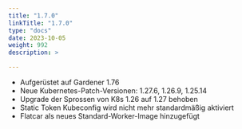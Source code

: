 ```yaml
---
title: "1.7.0"
linkTitle: "1.7.0"
type: "docs"
date: 2023-10-05
weight: 992
description: >

---
```


- Aufgerüstet auf Gardener 1.76
- Neue Kubernetes-Patch-Versionen: 1.27.6, 1.26.9, 1.25.14
- Upgrade der Sprossen von K8s 1.26 auf 1.27 behoben
- Static Token Kubeconfig wird nicht mehr standardmäßig aktiviert
- Flatcar als neues Standard-Worker-Image hinzugefügt
